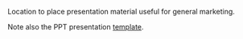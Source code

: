 Location to place presentation material useful for general marketing.

Note also the PPT presentation [template](WoT-Template.potx).
